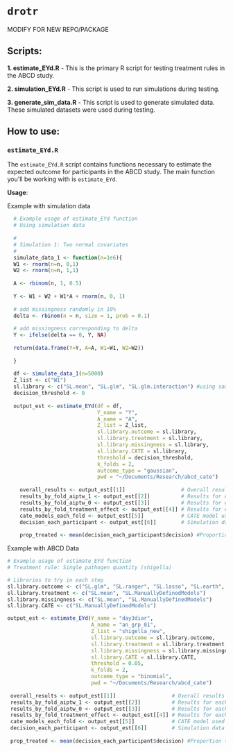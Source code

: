
# `drotr`

 MODIFY FOR NEW REPO/PACKAGE
## Scripts:
**1. estimate_EYd.R** - This is the primary R script for testing treatment rules in the ABCD study.

**2. simulation_EYd.R** - This script is used to run simulations during testing.

**3. generate_sim_data.R** - This script is used to generate simulated data. These simulated datasets were used during testing.

## How to use:

### `estimate_EYd.R`

The `estimate_EYd.R` script contains functions necessary to estimate the expected outcome for participants in the ABCD study. The main function you'll be working with is `estimate_EYd`.

**Usage**:

Example with simulation data

```R
  # Example usage of estimate_EYd function
  # Using simulation data
  
  #
  # Simulation 1: Two normal covariates
  #
  simulate_data_1 <- function(n=1e6){
  W1 <- rnorm(n=n, 0,1)
  W2 <- rnorm(n=n, 1,1)
  
  A <- rbinom(n, 1, 0.5)
  
  Y <- W1 + W2 + W1*A + rnorm(n, 0, 1)
  
  # add missingness randomly in 10%
  delta <- rbinom(n = n, size = 1, prob = 0.1)
  
  # add missingness corresponding to delta
  Y <- ifelse(delta == 0, Y, NA)
  
  return(data.frame(Y=Y, A=A, W1=W1, W2=W2)) 
  
  }
  
  df <- simulate_data_1(n=5000)
  Z_list <- c("W1")
  sl.library <- c("SL.mean", "SL.glm", "SL.glm.interaction") #using same libraries for each step
  decision_threshold <- 0
  
  output_est <- estimate_EYd(df = df,
                             Y_name = "Y",
                             A_name = "A",
                             Z_list = Z_list, 
                             sl.library.outcome = sl.library, 
                             sl.library.treatment = sl.library, 
                             sl.library.missingness = sl.library,
                             sl.library.CATE = sl.library, 
                             threshold = decision_threshold,
                             k_folds = 2,
                             outcome_type = "gaussian", 
                             pwd = "~/Documents/Research/abcd_cate")
  
    overall_results <- output_est[[1]]                  # Overall results dataframe
    results_by_fold_aiptw_1 <- output_est[[2]]          # Results for each of k folds AIPTW, a = 1 
    results_by_fold_aiptw_0 <- output_est[[3]]          # Results for each of k folds AIPTW, a = 0
    results_by_fold_treatment_effect <- output_est[[4]] # Results for each of k folds treatment effect
    cate_models_each_fold <- output_est[[5]]            # CATE model used in each fold
    decision_each_participant <- output_est[[6]]        # Simulation data with decision made for each participant
    
    prop_treated <- mean(decision_each_participant$decision) #Proportion treated by rule

   ```
   
   Example with ABCD Data
   
   ```R
   # Example usage of estimate_EYd function
   # Treatment rule: Single pathogen quantity (shigella)
   
   # Libraries to try in each step
   sl.library.outcome <- c("SL.glm", "SL.ranger", "SL.lasso", "SL.earth", "SL.ManuallyDefinedLogRegression")
   sl.library.treatment <- c("SL.mean", "SL.ManuallyDefinedModels")
   sl.library.missingness <- c("SL.mean", "SL.ManuallyDefinedModels")
   sl.library.CATE <- c("SL.ManuallyDefinedModels")
   
   output_est <- estimate_EYd(Y_name = "day3diar",
                              A_name = "an_grp_01",
                              Z_list = "shigella_new", 
                              sl.library.outcome = sl.library.outcome, 
                              sl.library.treatment = sl.library.treatment, 
                              sl.library.missingness = sl.library.missingness,
                              sl.library.CATE = sl.library.CATE, 
                              threshold = 0.05,
                              k_folds = 2,
                              outcome_type = "binomial", 
                              pwd = "~/Documents/Research/abcd_cate")
                             
    overall_results <- output_est[[1]]                  # Overall results dataframe
    results_by_fold_aiptw_1 <- output_est[[2]]          # Results for each of k folds AIPTW, a = 1 
    results_by_fold_aiptw_0 <- output_est[[3]]          # Results for each of k folds AIPTW, a = 0
    results_by_fold_treatment_effect <- output_est[[4]] # Results for each of k folds treatment effect
    cate_models_each_fold <- output_est[[5]]            # CATE model used in each fold
    decision_each_participant <- output_est[[6]]        # Simulation data with decision made for each participant
    
    prop_treated <- mean(decision_each_participant$decision) #Proportion treated by rule
    
   ```
   
